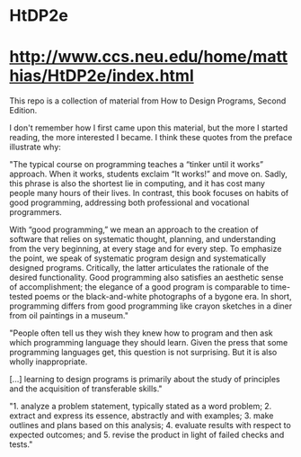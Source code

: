 # HtDP2e
# http://www.ccs.neu.edu/home/matthias/HtDP2e/index.html

This repo is a collection of material from How to Design Programs, Second Edition.

I don't remember how I first came upon this material, but the more I started reading, the more interested I became. I think these quotes from the preface illustrate why:

"The typical course on programming teaches a “tinker until it works” approach. When it works, students exclaim “It works!” and move on. Sadly, this phrase is also the shortest lie in computing, and it has cost many people many hours of their lives. In contrast, this book focuses on habits of good programming, addressing both professional and vocational programmers.

With “good programming,” we mean an approach to the creation of software that relies on systematic thought, planning, and understanding from the very beginning, at every stage and for every step. To emphasize the point, we speak of systematic program design and systematically designed programs. Critically, the latter articulates the rationale of the desired functionality. Good programming also satisfies an aesthetic sense of accomplishment; the elegance of a good program is comparable to time-tested poems or the black-and-white photographs of a bygone era. In short, programming differs from good programming like crayon sketches in a diner from oil paintings in a museum."

"People often tell us they wish they knew how to program and then ask which programming language they should learn. Given the press that some programming languages get, this question is not surprising. But it is also wholly inappropriate.

[...] learning to design programs is primarily about the study of principles and the acquisition of transferable skills."

"1. analyze a problem statement, typically stated as a word problem;
2. extract and express its essence, abstractly and with examples;
3. make outlines and plans based on this analysis;
4. evaluate results with respect to expected outcomes; and
5. revise the product in light of failed checks and tests."



